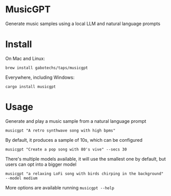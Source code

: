 # MusicGPT

Generate music samples using a local LLM and natural language prompts

# Install

On Mac and Linux:
```shell
brew install gabotechs/taps/musicgpt
```

Everywhere, including Windows:
```shell
cargo install musicgpt
```

# Usage

Generate and play a music sample from a natural language prompt

```shell
musicgpt "A retro synthwave song with high bpms"
```

By default, it produces a sample of 10s, which can be configured

```shell
musicgpt "Create a pop song with 80's vive" --secs 30
```

There's multiple models available, it will use the smallest one by default, but
users can opt into a bigger model

```shell
musicgpt "a relaxing LoFi song with birds chirping in the background" --model medium
```

More options are available running `musicgpt --help`
